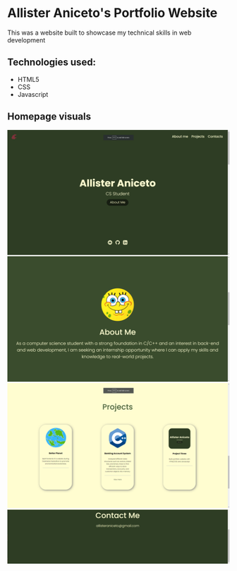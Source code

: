 # Allister Aniceto's Portfolio Website

This was a website built to showcase my technical skills in web development

## Technologies used:

* HTML5
* CSS
* Javascript

## Homepage visuals
![page 1](portfolio-website-page1.png)
![page 1](portfolio-website-page2.png)
![page 1](portfolio-website-page3.png)
![page 1](portfolio-website-footer.png)

